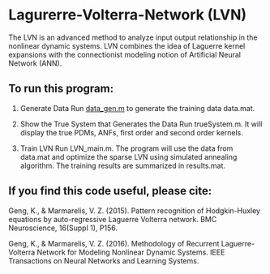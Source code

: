 # Lagurerre-Volterra-Network (LVN)
The LVN is an advanced method to analyze input output relationship in the nonlinear dynamic systems. LVN combines the idea of Laguerre kernel expansions with the connectionist modeling notion of Artificial Neural Network (ANN).

## To run this program:

1.	Generate Data 
Run [data_gen.m](data_gen.m) to generate the training data data.mat.

2.	Show the True System that Generates the Data
Run trueSystem.m. It will display the true PDMs, ANFs, first order and second order kernels.

3.	Train LVN
Run LVN_main.m. The program will use the data from data.mat and optimize the sparse LVN using simulated annealing algorithm.  The training results are summarized in results.mat. 


## If you find this code useful, please cite:

Geng, K., & Marmarelis, V. Z. (2015). Pattern recognition of Hodgkin-Huxley equations by auto-regressive Laguerre Volterra network. BMC Neuroscience, 16(Suppl 1), P156.

Geng, K., & Marmarelis, V. Z. (2016). Methodology of Recurrent Laguerre-Volterra Network for Modeling Nonlinear Dynamic Systems. IEEE Transactions on Neural Networks and Learning Systems.

